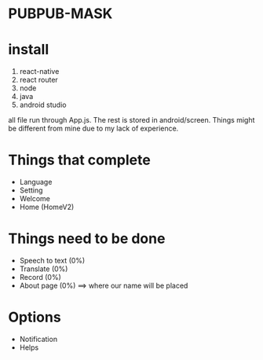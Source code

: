# PUBPUB-MASK

# install
1.  react-native
2.  react router
3.  node
4.  java
5.  android studio

all file run through App.js. The rest is stored in android/screen.
Things might be different from mine due to my lack of experience.

# Things that complete
- Language
- Setting
- Welcome
- Home (HomeV2)

# Things need to be done
- Speech to text (0%)
- Translate (0%)
- Record (0%)
- About page (0%) ==> where our name will be placed

# Options
- Notification
- Helps

